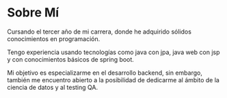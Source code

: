 # Sobre Mí

Cursando el tercer año de mi carrera, donde he adquirido sólidos conocimientos en programación.

Tengo experiencia usando tecnologías como java con jpa, java web con jsp y con conocimientos básicos de spring boot.

Mi objetivo es especializarme en el desarrollo backend, sin embargo, también me encuentro abierto a la posibilidad de dedicarme al ámbito de la ciencia de datos y al testing QA.
